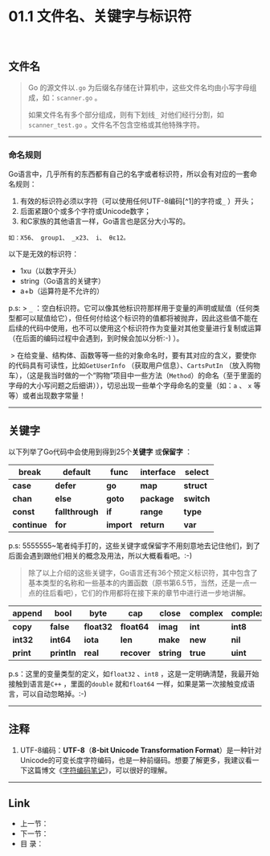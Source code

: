 # 01.1 文件名、关键字与标识符

​			

## 文件名

> Go 的源文件以`.go` 为后缀名存储在计算机中，这些文件名均由小写字母组成，如：`scanner.go` 。
>
> 如果文件名有多个部分组成，则有下划线`_` 对他们经行分割，如`scanner_test.go` 。文件名不包含空格或其他特殊字符。

----



### 命名规则

Go语言中，几乎所有的东西都有自己的名字或者标识符，所以会有对应的一套命名规则：

1. 有效的标识符必须以字符（可以使用任何UTF-8编码[^1]的字符或`_` ）开头；
2. 后面紧跟0个或多个字符或Unicode数字；
3. 和C家族的其他语言一样，Go语言也是区分大小写的。

```
如：X56、 group1、 _x23、 i、 θε12。 
```

以下是无效的标识符：

- 1xu（以数字开头）
- string（Go语言的关键字）
- a+b（运算符是不允许的）

p.s:  >	`_` ：空白标识符。它可以像其他标识符那样用于变量的声明或赋值（任何类型都可以赋值给它），但任何付给这个标识符的值都将被抛弃，因此这些值不能在后续的代码中使用，也不可以使用这个标识符作为变量对其他变量进行复制或运算（在后面的编码过程中会遇到，到时候会加以分析:-) ）。

​	>		在给变量、结构体、函数等等一些的对象命名时，要有其对应的含义，要使你的代码具有可读性，比如`GetUserInfo` （获取用户信息）、`CartsPutIn` （放入购物车），（这是我当时做的一个“购物”项目中一些方法（`Method`）的命名（至于里面的字母的大小写问题之后细讲）），切忌出现一些单个字母命名的变量（如：`a` 、 `x` 等等）或者出现数字常量！

----



## 关键字

以下列举了Go代码中会使用到得到25个**关键字** 或**保留字** ：

| break        | default         | func       | interface   | select     |
| ------------ | --------------- | ---------- | ----------- | ---------- |
| **case**     | **defer**       | **go**     | **map**     | **struct** |
| **chan**     | **else**        | **goto**   | **package** | **switch** |
| **const**    | **fallthrough** | **if**     | **range**   | **type**   |
| **continue** | **for**         | **import** | **return**  | **var**    |

p.s:	5555555~笔者纯手打的，这些关键字或保留字不用刻意地去记住他们，到了后面会遇到跟他们相关的概念及用法，所以大概看看吧。:-)

> 除了以上介绍的这些关键字，Go语言还有36个预定义标识符，其中包含了基本类型的名称和一些基本的内置函数（原书第6.5节，当然，还是一点一点的往后看吧），它们的作用都将在接下来的章节中进行进一步地讲解。

| append    | bool        | byte        | cap         | close      | complex  | complex64 | complex12 |
| --------- | ----------- | ----------- | ----------- | ---------- | -------- | --------- | --------- |
| **copy**  | **false**   | **float32** | **float64** | **imag**   | **int**  | **int8**  | **int16** |
| **int32** | **int64**   | **iota**    | **len**     | **make**   | **new**  | **nil**   | **panic** |
| **print** | **printIn** | **real**    | **recover** | **string** | **true** | **uint**  | **uint8** |

p.s：这里的变量类型的定义，如`float32` 、`int8` ，这是一定明确清楚，我最开始接触到语言是`C++` ，里面的`double` 就和`float64` 一样，如果是第一次接触变成语言，可以自动忽略掉。:-)

----



## 注释

1. UTF-8编码：**UTF-8**（**8-bit Unicode Transformation Format**）是一种针对Unicode的可变长度字符编码，也是一种前缀码。想要了解更多，我建议看一下这篇博文《[字符编码笔记](http://www.ruanyifeng.com/blog/2007/10/ascii_unicode_and_utf-8.html)》，可以很好的理解。

----



## Link

- 上一节：
- 下一节：
- 目    录：



